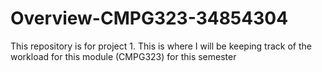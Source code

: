 # Overview-CMPG323-34854304
This repository is for project 1. This is where I will be keeping track of the workload for this module (CMPG323) for this semester
